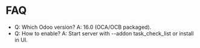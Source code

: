 # FAQ

- Q: Which Odoo version? A: 16.0 (OCA/OCB packaged).
- Q: How to enable? A: Start server with --addon task_check_list or install in UI.
